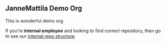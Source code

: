 ## JanneMattila Demo Org

This is wonderful demo org.

If you're **internal employee** and looking to find correct repository, then go to see our [internal repo structure][internalrepos].

[internalrepos]: https://github.com/jannemattilaorgdemo/repos
